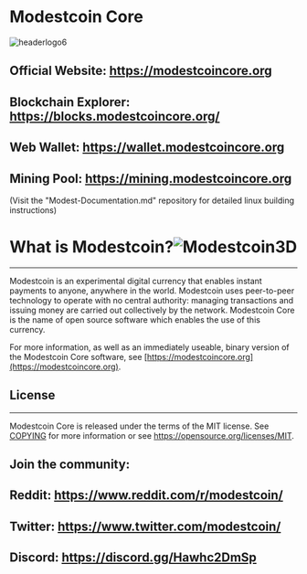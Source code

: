 Modestcoin Core
=====================================
![headerlogo6](https://user-images.githubusercontent.com/99905005/170703840-e75ace8d-13f8-474c-bc5d-3ff17ec823a6.png)
## Official Website: https://modestcoincore.org
## Blockchain Explorer: https://blocks.modestcoincore.org/ 
## Web Wallet: https://wallet.modestcoincore.org
## Mining Pool: https://mining.modestcoincore.org
                                                                             

(Visit the "Modest-Documentation.md" repository for detailed linux building instructions)

# What is Modestcoin?![Modestcoin3D](https://user-images.githubusercontent.com/99905005/170621321-df3be5ed-81f4-42fd-ab6f-04f31376b46b.png)
----------------

Modestcoin is an experimental digital currency that enables instant payments to
anyone, anywhere in the world. Modestcoin uses peer-to-peer technology to operate
with no central authority: managing transactions and issuing money are carried
out collectively by the network. Modestcoin Core is the name of open source
software which enables the use of this currency.

For more information, as well as an immediately useable, binary version of
the Modestcoin Core software, see [https://modestcoincore.org](https://modestcoincore.org).



## License
-------

Modestcoin Core is released under the terms of the MIT license. See [COPYING](COPYING) for more
information or see https://opensource.org/licenses/MIT.



## Join the community:
## Reddit: https://www.reddit.com/r/modestcoin/                                                                                
## Twitter: https://www.twitter.com/modestcoin/
## Discord: https://discord.gg/Hawhc2DmSp
